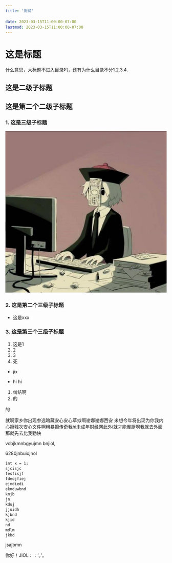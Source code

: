 ```yaml
---
title: '测试'

date: 2023-03-15T11:00:00-07:00
lastmod: 2023-03-15T11:00:00-07:00
---
```


# 这是标题

什么意思，大标题不进入目录吗，还有为什么目录不分1.2.3.4.

## 这是二级子标题

## 这是第二个二级子标题

### 1. 这是三级子标题
![00](../../static/images/99.jpg)
### 2. 这是第二个三级子标题

* 这是xxx

### 3. 这是第三个三级子标题

1. 这是1
2. 2
3. 3
4. 死



* jix 



* hi hi

1. 纠结啊
2. 的

的

就啊家乡你出现参选暗藏安心安心草拟啊谢娜谢娜西安  米想今年将出现为你我内心擦残次安心文件啊粗暴擦传奇我hi未成年财经网此外i就才能餐厨啊我就去外面那就先去比我勤快

vcbjkmnbgyujmn bnjiol,

6280jnbuiojnol 

```
int x = 1;
sjcisjc
fesfisjf
fdeojfiej
ejmdiedi
eknduwbnd
knjb
jn
kduj
jjuidh
kjbnd
kjid
nd
mdlm
jkbd

```



jsajbmn

你好！JIOL：：‘。’。